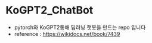 # KoGPT2_ChatBot
- pytorch와 KoGPT2통해 딥러닝 챗봇을 만드는 repo 입니다
- reference : https://wikidocs.net/book/7439
